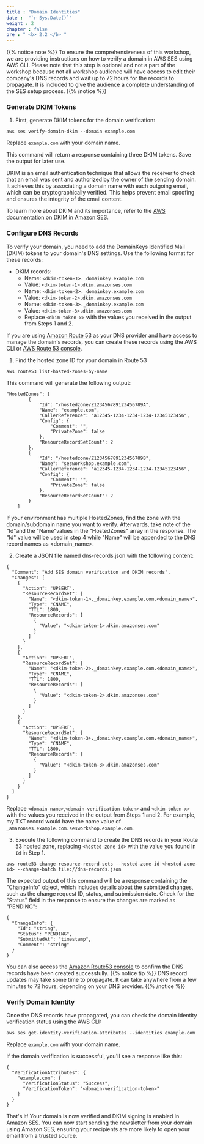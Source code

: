```yaml
---
title : "Domain Identities"
date :  "`r Sys.Date()`" 
weight : 2
chapter : false
pre : " <b> 2.2 </b> "
---
```


{{% notice note %}}
To ensure the comprehensiveness of this workshop, we are providing instructions on how to verify a domain in AWS SES using AWS CLI. Please note that this step is optional and not a part of the workshop because not all workshop audience will have access to edit their company's DNS records and wait up to 72 hours for the records to propagate. It is included to give the audience a complete understanding of the SES setup process.
{{% /notice %}}

### Generate DKIM Tokens

1. First, generate DKIM tokens for the domain verification:
```
aws ses verify-domain-dkim --domain example.com
```
Replace `example.com` with your domain name.

This command will return a response containing three DKIM tokens. Save the output for later use.

DKIM is an email authentication technique that allows the receiver to check that an email was sent and authorized by the owner of the sending domain. It achieves this by associating a domain name with each outgoing email, which can be cryptographically verified. This helps prevent email spoofing and ensures the integrity of the email content.

To learn more about DKIM and its importance, refer to the [AWS documentation on DKIM in Amazon SES](https://docs.aws.amazon.com/ses/latest/DeveloperGuide/send-email-authentication-dkim.html).

### Configure DNS Records
To verify your domain, you need to add the DomainKeys Identified Mail (DKIM) tokens to your domain's DNS settings. Use the following format for these records:

- DKIM records:
    - Name: `<dkim-token-1>._domainkey.example.com`
    - Value: `<dkim-token-1>.dkim.amazonses.com`
    - Name: `<dkim-token-2>._domainkey.example.com`
    - Value: `<dkim-token-2>.dkim.amazonses.com`
    - Name: `<dkim-token-3>._domainkey.example.com`
    - Value: `<dkim-token-3>.dkim.amazonses.com`
    - Replace `<dkim-token-x>` with the values you received in the output from Steps 1 and 2.

If you are using [Amazon Route 53](https://aws.amazon.com/route53/) as your DNS provider and have access to manage the domain's records, you can create these records using the AWS CLI or [AWS Route 53 console](https://console.aws.amazon.com/route53/).

1. Find the hosted zone ID for your domain in Route 53
```
aws route53 list-hosted-zones-by-name
```

This command will generate the following output:
```
"HostedZones": [
        {
            "Id": "/hostedzone/Z123456789123456789A",
            "Name": "example.com",
            "CallerReference": "a12345-1234-1234-1234-12345123456",
            "Config": {
                "Comment": "",
                "PrivateZone": false
            },
            "ResourceRecordSetCount": 2
        },
        {
            "Id": "/hostedzone/Z123456789123456789B",
            "Name": "sesworkshop.example.com",
            "CallerReference": "a12345-1234-1234-1234-12345123456",
            "Config": {
                "Comment": "",
                "PrivateZone": false
            },
            "ResourceRecordSetCount": 2
        }
    ]
```

If your environment has multiple HostedZones, find the zone with the domain/subdomain name you want to verify. Afterwards, take note of the "Id"and the "Name"values in the "HostedZones" array in the response. The "Id" value will be used in step 4 while "Name" will be appended to the DNS record names as <domain_name>.

2. Create a JSON file named dns-records.json with the following content:
```
{
  "Comment": "Add SES domain verification and DKIM records",
  "Changes": [
    {
      "Action": "UPSERT",
      "ResourceRecordSet": {
        "Name": "<dkim-token-1>._domainkey.example.com.<domain_name>",
        "Type": "CNAME",
        "TTL": 1800,
        "ResourceRecords": [
          {
            "Value": "<dkim-token-1>.dkim.amazonses.com"
          }
        ]
      }
    },
    {
      "Action": "UPSERT",
      "ResourceRecordSet": {
        "Name": "<dkim-token-2>._domainkey.example.com.<domain_name>",
        "Type": "CNAME",
        "TTL": 1800,
        "ResourceRecords": [
          {
            "Value": "<dkim-token-2>.dkim.amazonses.com"
          }
        ]
      }
    },
    {
      "Action": "UPSERT",
      "ResourceRecordSet": {
        "Name": "<dkim-token-3>._domainkey.example.com.<domain_name>",
        "Type": "CNAME",
        "TTL": 1800,
        "ResourceRecords": [
          {
            "Value": "<dkim-token-3>.dkim.amazonses.com"
          }
        ]
      }
    }
  ]
}
```

Replace `<domain-name>`,`<domain-verification-token>` and `<dkim-token-x>` with the values you received in the output from Steps 1 and 2. For example, my TXT record would have the name value of `_amazonses.example.com.sesworkshop.example.com`.

3. Execute the following command to create the DNS records in your Route 53 hosted zone, replacing `<hosted-zone-id>` with the value you found in `Id` in Step 1.
```
aws route53 change-resource-record-sets --hosted-zone-id <hosted-zone-id> --change-batch file://dns-records.json
```
The expected output of this command will be a response containing the "ChangeInfo" object, which includes details about the submitted changes, such as the change request ID, status, and submission date. Check for the "Status" field in the response to ensure the changes are marked as "PENDING":
```
{
  "ChangeInfo": {
    "Id": "string",
    "Status": "PENDING",
    "SubmittedAt": "timestamp",
    "Comment": "string"
  }
}
```
You can also access the [Amazon Route53 console](https://console.aws.amazon.com/route53) to confirm the DNS records have been created successfully.
{{% notice tip %}}
DNS record updates may take some time to propagate. It can take anywhere from a few minutes to 72 hours, depending on your DNS provider.
{{% /notice %}}

### Verify Domain Identity
Once the DNS records have propagated, you can check the domain identity verification status using the AWS CLI:
```
aws ses get-identity-verification-attributes --identities example.com
```
Replace `example.com` with your domain name.

If the domain verification is successful, you'll see a response like this:
```
{
  "VerificationAttributes": {
    "example.com": {
      "VerificationStatus": "Success",
      "VerificationToken": "<domain-verification-token>"
    }
  }
}
```

That's it! Your domain is now verified and DKIM signing is enabled in Amazon SES. You can now start sending the newsletter from your domain using Amazon SES, ensuring your recipients are more likely to open your email from a trusted source.